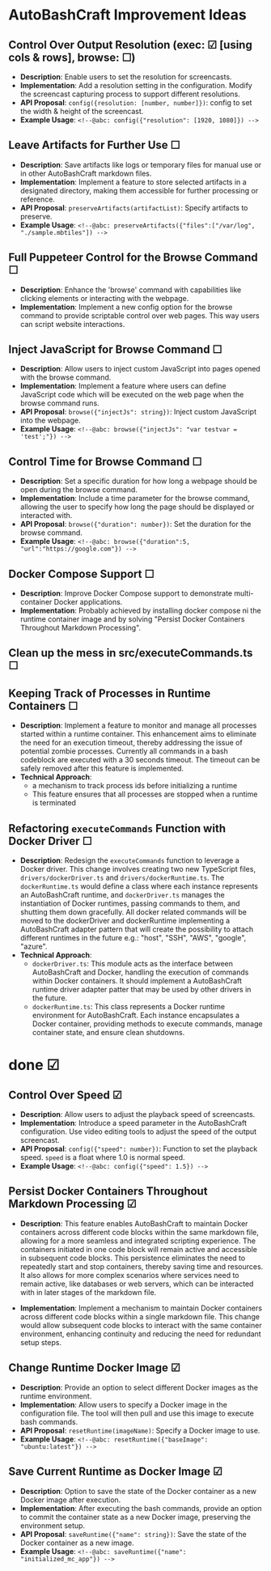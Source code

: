# AutoBashCraft Improvement Ideas


## Control Over Output Resolution (exec: ☑ [using cols & rows], browse: ☐)
- **Description**: Enable users to set the resolution for screencasts.
- **Implementation**: Add a resolution setting in the configuration. Modify the screencast capturing process to support different resolutions.
- **API Proposal**: `config({resolution: [number, number]})`: config to set the width & height of the screencast.
- **Example Usage**: `<!--@abc: config({"resolution": [1920, 1080]}) -->`


## Leave Artifacts for Further Use ☐
- **Description**: Save artifacts like logs or temporary files for manual use or in other AutoBashCraft markdown files.
- **Implementation**: Implement a feature to store selected artifacts in a designated directory, making them accessible for further processing or reference.
- **API Proposal**: `preserveArtifacts(artifactList)`: Specify artifacts to preserve.
- **Example Usage**: `<!--@abc: preserveArtifacts({"files":["/var/log", "./sample.mbtiles"]) -->`



## Full Puppeteer Control for the Browse Command ☐
- **Description**: Enhance the 'browse' command with capabilities like clicking elements or interacting with the webpage.
- **Implementation**: Implement a new config option for the browse command to provide scriptable control over web pages. This way users can script website interactions.


## Inject JavaScript for Browse Command ☐
- **Description**: Allow users to inject custom JavaScript into pages opened with the browse command.
- **Implementation**: Implement a feature where users can define JavaScript code which will be executed on the web page when the browse command runs.
- **API Proposal**: `browse({"injectJs": string})`: Inject custom JavaScript into the webpage.
- **Example Usage**: `<!--@abc: browse({"injectJs": "var testvar = 'test';"}) -->`


## Control Time for Browse Command ☐
- **Description**: Set a specific duration for how long a webpage should be open during the browse command.
- **Implementation**: Include a time parameter for the browse command, allowing the user to specify how long the page should be displayed or interacted with.
- **API Proposal**: `browse({"duration": number})`: Set the duration for the browse command.
- **Example Usage**: `<!--@abc: browse({"duration":5, "url":"https://google.com"}) -->`

## Docker Compose Support ☐
- **Description**: Improve Docker Compose support to demonstrate multi-container Docker applications.
- **Implementation**: Probably achieved by installing docker compose ni the runtime container image and by solving "Persist Docker Containers Throughout Markdown Processing".

## Clean up the mess in src/executeCommands.ts ☐

## Keeping Track of Processes in Runtime Containers ☐
- **Description**: Implement a feature to monitor and manage all processes started within a runtime container. This enhancement aims to eliminate the need for an execution timeout, thereby addressing the issue of potential zombie processes. Currently all commands in a bash codeblock are executed with a 30 seconds timeout. The timeout can be safely removed after this feature is implemented.
- **Technical Approach**: 
  - a mechanism to track process ids before initializing a runtime
  - This feature ensures that all processes are stopped when a runtime is terminated

## Refactoring `executeCommands` Function with Docker Driver ☐
- **Description**: Redesign the `executeCommands` function to leverage a Docker driver. This change involves creating two new TypeScript files, `drivers/dockerDriver.ts` and `drivers/dockerRuntime.ts`. The `dockerRuntime.ts` would define a class where each instance represents an AutoBashCraft runtime, and `dockerDriver.ts` manages the instantiation of Docker runtimes, passing commands to them, and shutting them down gracefully. All docker related commands will be moved to the dockerDriver and dockerRuntime implementing a AutoBashCraft adapter pattern that will create the possibility to attach different runtimes in the future e.g.: "host", "SSH", "AWS", "google", "azure".
- **Technical Approach**: 
  - `dockerDriver.ts`: This module acts as the interface between AutoBashCraft and Docker, handling the execution of commands within Docker containers. It should implement a AutoBashCraft runtime driver adapter patter that may be used by other drivers in the future.
  - `dockerRuntime.ts`: This class represents a Docker runtime environment for AutoBashCraft. Each instance encapsulates a Docker container, providing methods to execute commands, manage container state, and ensure clean shutdowns.

# done ☑

## Control Over Speed ☑
- **Description**: Allow users to adjust the playback speed of screencasts.
- **Implementation**: Introduce a speed parameter in the AutoBashCraft configuration. Use video editing tools to adjust the speed of the output screencast.
- **API Proposal**: `config({"speed": number})`: Function to set the playback speed. `speed` is a float where 1.0 is normal speed.
- **Example Usage**: `<!--@abc: config({"speed": 1.5}) -->`

## Persist Docker Containers Throughout Markdown Processing ☑
- **Description**: This feature enables AutoBashCraft to maintain Docker containers across different code blocks within the same markdown file, allowing for a more seamless and integrated scripting experience. The containers initiated in one code block will remain active and accessible in subsequent code blocks. This persistence eliminates the need to repeatedly start and stop containers, thereby saving time and resources. It also allows for more complex scenarios where services need to remain active, like databases or web servers, which can be interacted with in later stages of the markdown file.

- **Implementation**: Implement a mechanism to maintain Docker containers across different code blocks within a single markdown file. This change would allow subsequent code blocks to interact with the same container environment, enhancing continuity and reducing the need for redundant setup steps.

## Change Runtime Docker Image ☑
- **Description**: Provide an option to select different Docker images as the runtime environment.
- **Implementation**: Allow users to specify a Docker image in the configuration file. The tool will then pull and use this image to execute bash commands.
- **API Proposal**: `resetRuntime(imageName)`: Specify a Docker image to use.
- **Example Usage**: `<!--@abc: resetRuntime({"baseImage": "ubuntu:latest"}) -->`

## Save Current Runtime as Docker Image ☑
- **Description**: Option to save the state of the Docker container as a new Docker image after execution.
- **Implementation**: After executing the bash commands, provide an option to commit the container state as a new Docker image, preserving the environment setup.
- **API Proposal**: `saveRuntime({"name": string})`: Save the state of the Docker container as a new image.
- **Example Usage**: `<!--@abc: saveRuntime({"name": "initialized_mc_app"}) -->`